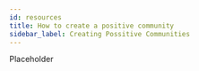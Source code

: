 ```yaml
---
id: resources
title: How to create a positive community
sidebar_label: Creating Possitive Communities
---
```


Placeholder
